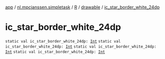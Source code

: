 [app](../../../index.md) / [nl.mpcjanssen.simpletask](../../index.md) / [R](../index.md) / [drawable](index.md) / [ic_star_border_white_24dp](.)

# ic_star_border_white_24dp

`static val ic_star_border_white_24dp: `[`Int`](https://kotlinlang.org/api/latest/jvm/stdlib/kotlin/-int/index.html)
`static val ic_star_border_white_24dp: `[`Int`](https://kotlinlang.org/api/latest/jvm/stdlib/kotlin/-int/index.html)
`static val ic_star_border_white_24dp: `[`Int`](https://kotlinlang.org/api/latest/jvm/stdlib/kotlin/-int/index.html)
`static val ic_star_border_white_24dp: `[`Int`](https://kotlinlang.org/api/latest/jvm/stdlib/kotlin/-int/index.html)